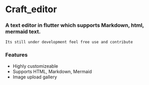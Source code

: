 # Craft_editor
### A text editor in flutter which supports Markdown, html, mermaid text.

`Its still under development feel free use and contribute`

### Features
- Highly customizeable
- Supports HTML, Markdown, Mermaid
- Image upload gallery
